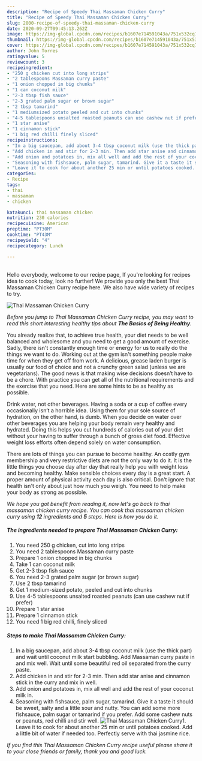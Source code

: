 ```yaml
---
description: "Recipe of Speedy Thai Massaman Chicken Curry"
title: "Recipe of Speedy Thai Massaman Chicken Curry"
slug: 2800-recipe-of-speedy-thai-massaman-chicken-curry
date: 2020-09-27T09:45:13.262Z
image: https://img-global.cpcdn.com/recipes/b1607e714591043a/751x532cq70/thai-massaman-chicken-curry-recipe-main-photo.jpg
thumbnail: https://img-global.cpcdn.com/recipes/b1607e714591043a/751x532cq70/thai-massaman-chicken-curry-recipe-main-photo.jpg
cover: https://img-global.cpcdn.com/recipes/b1607e714591043a/751x532cq70/thai-massaman-chicken-curry-recipe-main-photo.jpg
author: John Torres
ratingvalue: 5
reviewcount: 3
recipeingredient:
- "250 g chicken cut into long strips"
- "2 tablespoons Massaman curry paste"
- "1 onion chopped in big chunks"
- "1 can coconut milk"
- "2-3 tbsp fish sauce"
- "2-3 grated palm sugar or brown sugar"
- "2 tbsp tamarind"
- "1 mediumsized potato peeled and cut into chunks"
- "4-5 tablespoons unsalted roasted peanuts can use cashew nut if prefer"
- "1 star anise"
- "1 cinnamon stick"
- "1 big red chilli finely sliced"
recipeinstructions:
- "In a big saucepan, add about 3-4 tbsp coconut milk (use the thick part) and wait until coconut milk start bubbling. Add Massaman curry paste in and mix well. Wait until some beautiful red oil separated from the curry paste."
- "Add chicken in and stir for 2-3 min. Then add star anise and cinnamon stick in the curry and mix in well."
- "Add onion and potatoes in, mix all well and add the rest of your coconut milk in."
- "Seasoning with fishsauce, palm sugar, tamarind. Give it a taste it should be sweet, salty and a little sour and nutty. You can add some more fishsauce, palm sugar or tamarind if you prefer. Add some cashew nuts or peanuts, red chilli and stir well."
- "Leave it to cook for about another 25 min or until potatoes cooked. Add a little bit of water if needed too. Perfectly serve with thai jasmine rice."
categories:
- Recipe
tags:
- thai
- massaman
- chicken

katakunci: thai massaman chicken 
nutrition: 230 calories
recipecuisine: American
preptime: "PT30M"
cooktime: "PT43M"
recipeyield: "4"
recipecategory: Lunch

---
```

<br>
Hello everybody, welcome to our recipe page, If you're looking for recipes idea to cook today, look no further! We provide you only the best Thai Massaman Chicken Curry recipe here. We also have wide variety of recipes to try.
<br>


![Thai Massaman Chicken Curry](https://img-global.cpcdn.com/recipes/b1607e714591043a/751x532cq70/thai-massaman-chicken-curry-recipe-main-photo.jpg)

<i>Before you jump to Thai Massaman Chicken Curry recipe, you may want to read this short interesting healthy tips about <strong>The Basics of Being Healthy</strong>.</i>

You already realize that, to achieve true health, your diet needs to be well balanced and wholesome and you need to get a good amount of exercise. Sadly, there isn't constantly enough time or energy for us to really do the things we want to do. Working out at the gym isn't something people make time for when they get off from work. A delicious, grease laden burger is usually our food of choice and not a crunchy green salad (unless we are vegetarians). The good news is that making wise decisions doesn’t have to be a chore. With practice you can get all of the nutritional requirements and the exercise that you need. Here are some hints to be as healthy as possible.

Drink water, not other beverages. Having a soda or a cup of coffee every occasionally isn’t a horrible idea. Using them for your sole source of hydration, on the other hand, is dumb. When you decide on water over other beverages you are helping your body remain very healthy and hydrated. Doing this helps you cut hundreds of calories out of your diet without your having to suffer through a bunch of gross diet food. Effective weight loss efforts often depend solely on water consumption.

There are lots of things you can pursue to become healthy. An costly gym membership and very restrictive diets are not the only way to do it. It is the little things you choose day after day that really help you with weight loss and becoming healthy. Make sensible choices every day is a great start. A proper amount of physical activity each day is also critical. Don't ignore that health isn't only about just how much you weigh. You need to help make your body as strong as possible. 


<i>We hope you got benefit from reading it, now let's go back to thai massaman chicken curry recipe. You can cook thai massaman chicken curry using <strong>12</strong> ingredients and <strong>5</strong> steps. Here is how you do it.
</i>

##### The ingredients needed to prepare Thai Massaman Chicken Curry:

1. You need 250 g chicken, cut into long strips
1. You need 2 tablespoons Massaman curry paste
1. Prepare 1 onion chopped in big chunks
1. Take 1 can coconut milk
1. Get 2-3 tbsp fish sauce
1. You need 2-3 grated palm sugar (or brown sugar)
1. Use 2 tbsp tamarind
1. Get 1 medium-sized potato, peeled and cut into chunks
1. Use 4-5 tablespoons unsalted roasted peanuts (can use cashew nut if prefer)
1. Prepare 1 star anise
1. Prepare 1 cinnamon stick
1. You need 1 big red chilli, finely sliced


##### Steps to make Thai Massaman Chicken Curry:

1. In a big saucepan, add about 3-4 tbsp coconut milk (use the thick part) and wait until coconut milk start bubbling. Add Massaman curry paste in and mix well. Wait until some beautiful red oil separated from the curry paste.
1. Add chicken in and stir for 2-3 min. Then add star anise and cinnamon stick in the curry and mix in well.
1. Add onion and potatoes in, mix all well and add the rest of your coconut milk in.
1. Seasoning with fishsauce, palm sugar, tamarind. Give it a taste it should be sweet, salty and a little sour and nutty. You can add some more fishsauce, palm sugar or tamarind if you prefer. Add some cashew nuts or peanuts, red chilli and stir well.
<img src="//assets-global.cpcdn.com/assets/icons/button_play-2c75c40dde080a61004c1f40b05d8f140eaff45d7e9e6481dc71c63d2e7c4909.png" alt="Thai Massaman Chicken Curry">1. Leave it to cook for about another 25 min or until potatoes cooked. Add a little bit of water if needed too. Perfectly serve with thai jasmine rice.


<i>If you find this Thai Massaman Chicken Curry recipe useful please share it to your close friends or family, thank you and good luck.</i>
